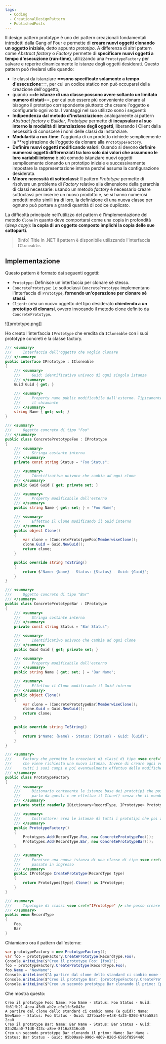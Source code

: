 ```yaml
---
tags:
  - Coding
  - CreationalDesignPattern
  - PublishedPosts
---
```



Il design pattern prototype è uno dei pattern creazionali fondamentali introdotti dalla Gang of Four e permette di **creare nuovi oggetti clonando un oggetto iniziale**, detto appunto *prototipo*.
A differenza di altri pattern come *Abstract factory* o *Factory* permette di **specificare nuovi oggetti a tempo d'esecuzione (run-time)**, utilizzando una `PrototypeFactory` per salvare e reperire dinamicamente le istanze degli oggetti desiderati.
Questo pattern può rivelarsi utile quando:
- le classi da istanziare **==sono specificate solamente a tempo d'esecuzione==**, per cui un codice statico non può occuparsi della creazione dell'oggetto;
- quando ==**le istanze di una classe possono avere soltanto un limitato numero di stati**==, per cui può essere più conveniente clonare al bisogno il prototipo corrispondente piuttosto che creare l'oggetto e configurarlo ogni volta.
I vantaggi nel suo utilizzo sono i seguenti:
- **Indipendenza dal metodo d'instanziazione**: analogamente ai pattern *Abstract factory* e *Builder*, *Prototype* permette di **incapsulare al suo interno la modalità di istanziazione degli oggetti**, liberando i Client dalla necessità di conoscere i nomi delle classi da instanziare.
- **Modularità a run-time**: l'aggiunta di un prodotto richiede semplicemente la **registrazione dell'oggetto da clonare alla `PrototypeFactory`.
- **Definire nuovi oggetti modificando valori**: Quando si devono **definire numerosi oggetti differenziati tra loro solo dai valori che assumono le loro variabili interne** è più comodo istanziare nuovi oggetti semplicemente clonando un prototipo iniziale e successivamente impostare la rappresentazione interna perché assuma la configurazione desiderata.
- **Minore necessità di sottoclassi**: Il pattern *Prototype* permette di risolvere un problema di *Factory* relativo alla dimensione della gerarchia di classi necessarie: usando un metodo *factory* è necessario creare sottoclassi per inserire un nuovo prodotto e, se si hanno numerosi prodotti molto simili tra di loro, la definizione di una nuova classe per ognuno può portare a grandi quantità di codice duplicato.

La difficoltà principale nell'utilizzo del pattern è l'implementazione del metodo `Clone` in quanto  deve comportarsi come una copia in profondità (*deep copy*): **la copia di un oggetto composto implichi la copia delle sue sottoparti**.

> [!info] Title
> In .NET il pattern è disponibile utilizzando l'interfaccia `ICloneable`.

## Implementazione

Questo pattern è formato dai seguenti oggetti:
- `Prototype`: Definisce un'interfaccia per clonare sé stesso.
- `ConcretePrototype`: Le sottoclassi `ConcretePrototype` implementano l'interfaccia di `Prototype`, **fornendo un'operazione per clonare sé stessi**.
- `Client`: crea un nuovo oggetto del tipo desiderato **chiedendo a un prototipo di clonarsi**, ovvero invocando il metodo clone definito da `ConcretePrototype`.

![[prototype.png]]

Ho creato l'interfaccia `IPrototype` che eredita da `ICloneable` con i suoi prototype concreti e la classe factory.

```csharp
/// <summary>
///     Interfaccia dell'oggetto che voglio clonare
/// </summary>
public interface IPrototype : ICloneable
{
    /// <summary>
    ///     Guid: identificativo univoco di ogni singola istanza
    /// </summary>
    Guid Guid { get; }

    /// <summary>
    ///     Property name public modificabile dall'esterno. Tipicamente verrà fornita una nuova istanza della classe e poi sarà
    ///     il chiamante
    /// </summary>
    string Name { get; set; }
}

/// <summary>
///     Oggetto concreto di tipo "Foo"
/// </summary>
public class ConcretePrototypeFoo : IPrototype
{
    /// <summary>
    ///     Stringa costante interna
    /// </summary>
    private const string Status = "Foo Status";

    /// <summary>
    ///     Identificativo univoco che cambia ad ogni clone
    /// </summary>
    public Guid Guid { get; private set; }

    /// <summary>
    ///     Property modificabile dall'esterno
    /// </summary>
    public string Name { get; set; } = "Foo Name";

    /// <summary>
    ///     Effettuo il Clone modificando il Guid interno
    /// </summary>
    public object Clone()
    {
        var clone = (ConcretePrototypeFoo)MemberwiseClone();
        clone.Guid = Guid.NewGuid();
        return clone;
    }

    public override string ToString()
    {
        return $"Name: {Name} - Status: {Status} - Guid: {Guid}";
    }
}

/// <summary>
///     Oggetto concreto di tipo "Bar"
/// </summary>
public class ConcretePrototypeBar : IPrototype
{
    /// <summary>
    ///     Stringa costante interna
    /// </summary>
    private const string Status = "Bar Status";

    /// <summary>
    ///     Identificativo univoco che cambia ad ogni clone
    /// </summary>
    public Guid Guid { get; private set; }

    /// <summary>
    ///     Property modificabile dall'esterno
    /// </summary>
    public string Name { get; set; } = "Bar Name";

    /// <summary>
    ///     Effettuo il Clone modificando il Guid interno
    /// </summary>
    public object Clone()
    {
        var clone = (ConcretePrototypeBar)MemberwiseClone();
        clone.Guid = Guid.NewGuid();
        return clone;
    }

    public override string ToString()
    {
        return $"Name: {Name} - Status: {Status} - Guid: {Guid}";
    }
}

/// <summary>
///     Factory che permette la creazioni di classi di tipo <see cref="IPrototype" /> clonando il prototype base ogni volta
///     che viene richiesta una nuova istanza. Invece di creare ogni volta una classe da zero parto già da un prototipo con
///     tutti i suoi campi e poi eventualmente effettuo delle modifiche alle property che mi servono
/// </summary>
public class PrototypeFactory
{
    /// <summary>
    ///     Dizionario contenente le istanze base dei prototipi che posso creare. Quando mi viene richiesto un nuovo prototipo
    ///     parto da questi e ne effettuo il Clone() senza che il mondo esterno se ne accorga
    /// </summary>
    private static readonly IDictionary<RecordType, IPrototype> Prototypes = new Dictionary<RecordType, IPrototype>();

    /// <summary>
    ///     Costruttore: crea le istanze di tutti i prototipi che poi andrò a creare
    /// </summary>
    public PrototypeFactory()
    {
        Prototypes.Add(RecordType.Foo, new ConcretePrototypeFoo());
        Prototypes.Add(RecordType.Bar, new ConcretePrototypeBar());
    }

    /// <summary>
    ///     Fornisce una nuova istanza di una classe di tipo <see cref="IPrototype" /> partendo dal <paramref name="type" />
    ///     passato in ingresso
    /// </summary>
    public IPrototype CreatePrototype(RecordType type)
    {
        return Prototypes[type].Clone() as IPrototype;
    }
}

/// <summary>
///     Tipologie di classi <see cref="IPrototype" /> che posso creare
/// </summary>
public enum RecordType
{
    Foo,
    Bar
}
```
Chiamiamo ora il pattern dall'esterno:
```csharp
var prototypeFactory = new PrototypeFactory();
var foo = prototypeFactory.CreatePrototype(RecordType.Foo);
Console.WriteLine($"Creo il prototype Foo: {foo}");
foo = prototypeFactory.CreatePrototype(RecordType.Foo);
foo.Name = "NewName";
Console.WriteLine($"A partire dal clone dello standard ci cambio nome (e guid): {foo}");
Console.WriteLine($"Creo il prototype Bar: {prototypeFactory.CreatePrototype(RecordType.Bar)}");
Console.WriteLine($"Creo un secondo prototype Bar clonando il primo: {prototypeFactory.CreatePrototype(RecordType.Bar)}");
```
Che mostra questo:
```
Creo il prototype Foo: Name: Foo Name - Status: Foo Status - Guid: fb61fb21-4cea-45d0-ab2e-c0c1fc5e843e
A partire dal clone dello standard ci cambio nome (e guid): Name: NewName - Status: Foo Status - Guid: 327baa46-e4a8-4a25-8203-675a5834
2ca0
Creo il prototype Bar: Name: Bar Name - Status: Bar Status - Guid: 82a20aa0-71d8-423c-a8ee-8f16a8316cd0
Creo un secondo prototype Bar clonando il primo: Name: Bar Name - Status: Bar Status - Guid: 05b09aa8-990d-4d69-820d-6585f85944d6
```

